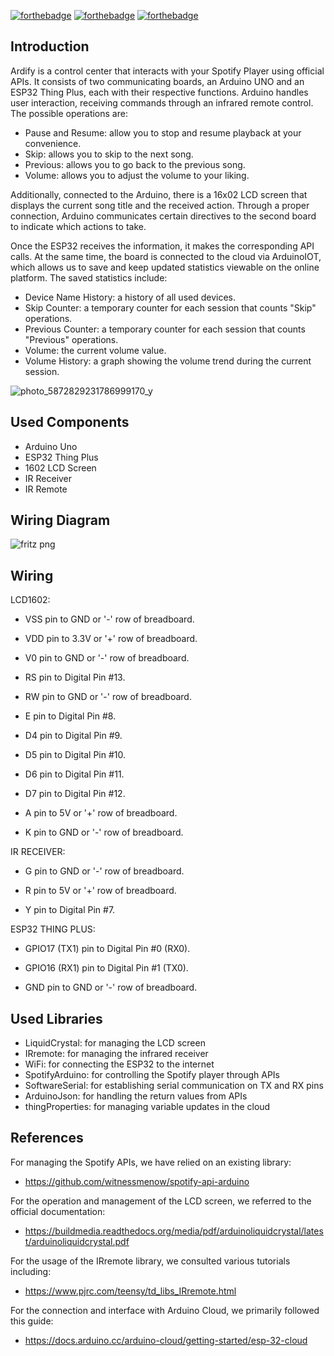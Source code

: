 [![forthebadge](https://forthebadge.com/images/badges/made-with-c-plus-plus.svg)](https://forthebadge.com) 
[![forthebadge](https://forthebadge.com/images/badges/open-source.svg)](https://forthebadge.com)
[![forthebadge](https://forthebadge.com/images/badges/built-with-love.svg)](https://forthebadge.com)

## Introduction

Ardify is a control center that interacts with your Spotify Player using official APIs. It consists of two communicating boards, an Arduino UNO and an ESP32 Thing Plus, each with their respective functions. Arduino handles user interaction, receiving commands through an infrared remote control. The possible operations are:

- Pause and Resume: allow you to stop and resume playback at your convenience.
- Skip: allows you to skip to the next song.
- Previous: allows you to go back to the previous song.
- Volume: allows you to adjust the volume to your liking.

Additionally, connected to the Arduino, there is a 16x02 LCD screen that displays the current song title and the received action. Through a proper connection, Arduino communicates certain directives to the second board to indicate which actions to take.

Once the ESP32 receives the information, it makes the corresponding API calls. At the same time, the board is connected to the cloud via ArduinoIOT, which allows us to save and keep updated statistics viewable on the online platform. The saved statistics include:

- Device Name History: a history of all used devices.
- Skip Counter: a temporary counter for each session that counts "Skip" operations.
- Previous Counter: a temporary counter for each session that counts "Previous" operations.
- Volume: the current volume value.
- Volume History: a graph showing the volume trend during the current session.


![photo_5872829231786999170_y](https://user-images.githubusercontent.com/94229712/231538541-2b12d819-f8f4-4592-9410-5ec3870fd698.jpg)

## Used Components

- Arduino Uno
- ESP32 Thing Plus
- 1602 LCD Screen
- IR Receiver
- IR Remote


## Wiring Diagram

![fritz png](https://user-images.githubusercontent.com/94229712/231539592-a98317e5-cbc8-41c2-8e4b-5e56fb384330.png)

## Wiring

LCD1602:

   - VSS pin to GND or '-' row of breadboard.

   - VDD pin to 3.3V or '+' row of breadboard.

   - V0 pin to GND or '-' row of breadboard.

   - RS pin to Digital Pin #13.

   - RW pin to GND or '-' row of breadboard.

   - E pin to Digital Pin #8.

   - D4 pin to Digital Pin #9.

   - D5 pin to Digital Pin #10.

   - D6 pin to Digital Pin #11.

   - D7 pin to Digital Pin #12.

   - A pin to 5V or '+' row of breadboard.

   - K pin to GND or '-' row of breadboard.



IR RECEIVER:

   - G pin to GND or '-' row of breadboard.

   - R pin to 5V or '+' row of breadboard.

   - Y pin to Digital Pin #7.



ESP32 THING PLUS:

   - GPIO17 (TX1) pin to Digital Pin #0 (RX0).

   - GPIO16 (RX1) pin to Digital Pin #1 (TX0).

   - GND pin to GND or '-' row of breadboard.


## Used Libraries

- LiquidCrystal: for managing the LCD screen
- IRremote: for managing the infrared receiver
- WiFi: for connecting the ESP32 to the internet
- SpotifyArduino: for controlling the Spotify player through APIs
- SoftwareSerial: for establishing serial communication on TX and RX pins
- ArduinoJson: for handling the return values from APIs
- thingProperties: for managing variable updates in the cloud


## References

For managing the Spotify APIs, we have relied on an existing library:

  - https://github.com/witnessmenow/spotify-api-arduino

For the operation and management of the LCD screen, we referred to the official documentation:

  - https://buildmedia.readthedocs.org/media/pdf/arduinoliquidcrystal/latest/arduinoliquidcrystal.pdf

For the usage of the IRremote library, we consulted various tutorials including:

  - https://www.pjrc.com/teensy/td_libs_IRremote.html

For the connection and interface with Arduino Cloud, we primarily followed this guide:

  - https://docs.arduino.cc/arduino-cloud/getting-started/esp-32-cloud

